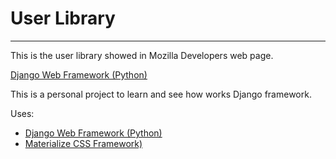 # User Library
---

This is the user library showed in Mozilla Developers web page.

[Django Web Framework (Python)](https://developer.mozilla.org/en-US/docs/Learn/Server-side/Django)


This is a personal project to learn and see how works Django framework.

Uses:

- [Django Web Framework (Python)](https://www.djangoproject.com/)
- [Materialize CSS Framework)](http://materializecss.com/)
